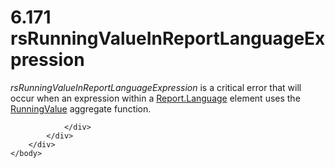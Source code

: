 <html dir="LTR" xmlns:mshelp="http://msdn.microsoft.com/mshelp" xmlns:ddue="http://ddue.schemas.microsoft.com/authoring/2003/5" xmlns:xlink="http://www.w3.org/1999/xlink" xmlns:tool="http://www.microsoft.com/tooltip">
    <head>
        <meta http-equiv="Content-Type" content="text/html; CHARSET=utf-8"></meta>
        <meta name="save" content="history"></meta>
        <title>6.171 rsRunningValueInReportLanguageExpression</title>
        <xml>
            <mshelp:toctitle title="6.171 rsRunningValueInReportLanguageExpression"></mshelp:toctitle>
            <mshelp:rltitle title="[MS-RDL]: rsRunningValueInReportLanguageExpression"></mshelp:rltitle>
            <mshelp:keyword index="A" term="11645bd8-2d0c-48b3-b493-2fd0b45e6a6a"></mshelp:keyword>
            <mshelp:attr name="DCSext.ContentType" value="open specification"></mshelp:attr>
            <mshelp:attr name="AssetID" value="11645bd8-2d0c-48b3-b493-2fd0b45e6a6a"></mshelp:attr>
            <mshelp:attr name="TopicType" value="kbRef"></mshelp:attr>
            <mshelp:attr name="DCSext.Title" value="[MS-RDL]: rsRunningValueInReportLanguageExpression" />
        </xml>
    </head>
    <body>
        <div id="header">
            <h1 class="heading">6.171 rsRunningValueInReportLanguageExpression</h1>
        </div>
        <div id="mainSection">
            <div id="mainBody">
                <div id="allHistory" class="saveHistory"></div>
                <div id="sectionSection0" class="section" name="collapseableSection">
                    

<p><i>rsRunningValueInReportLanguageExpression</i> is a
critical error that will occur when an expression within a <a href="fb9b0139-e164-4161-9fe5-ab1ae5c3730f.md">Report.Language</a> element
uses the <a href="d87b6538-477f-4292-a3dd-a5774142bec6.md">RunningValue</a>
aggregate function.</p>


                </div>
            </div>
        </div>
    </body>
</html>